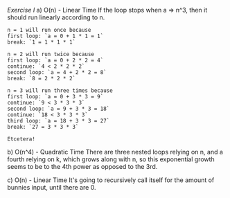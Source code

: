 *Exercise I*
a) O(n) - Linear Time
    If the loop stops when a => n^3, then it should run linearly according to n.
    
    n = 1 will run once because 
    first loop: `a = 0 + 1 * 1 = 1`
    break: `1 = 1 * 1 * 1`

    n = 2 will run twice because 
    first loop: `a = 0 + 2 * 2 = 4`
    continue: `4 < 2 * 2 * 2`
    second loop: `a = 4 + 2 * 2 = 8`
    break: `8 = 2 * 2 * 2`
    
    n = 3 will run three times because
    first loop: `a = 0 + 3 * 3 = 9`
    continue: `9 < 3 * 3 * 3`
    second loop: `a = 9 + 3 * 3 = 18`
    continue: `18 < 3 * 3 * 3`
    third loop: `a = 18 + 3 * 3 = 27`
    break: `27 = 3 * 3 * 3`

    Etcetera!

b) O(n^4) - Quadratic Time
    There are three nested loops relying on n, and a fourth relying on k, which grows along with n, so this exponential growth seems to be to the 4th power as opposed to the 3rd.

c) O(n) - Linear Time
    It's going to recursively call itself for the amount of bunnies input, until there are 0.